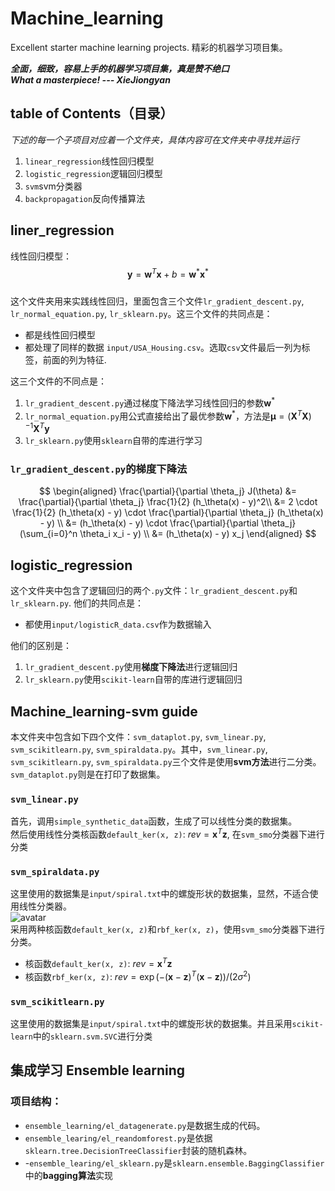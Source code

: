# Machine_learning
Excellent starter machine learning projects. 精彩的机器学习项目集。

***全面，细致，容易上手的机器学习项目集，真是赞不绝口***  
***What a masterpiece! --- XieJiongyan***

## table of Contents（目录）
*下述的每一个子项目对应着一个文件夹，具体内容可在文件夹中寻找并运行*

1. `linear_regression`线性回归模型
2. `logistic_regression`逻辑回归模型
3. `svm`svm分类器
4. `backpropagation`反向传播算法


## liner_regression
线性回归模型：  
$$
\bm y = \bm w ^T \bm x + b = \bm w^* \bm x^*
$$  
这个文件夹用来实践线性回归，里面包含三个文件`lr_gradient_descent.py`, `lr_normal_equation.py`, `lr_sklearn.py`。这三个文件的共同点是：
- 都是线性回归模型
- 都处理了同样的数据 `input/USA_Housing.csv`。选取`csv`文件最后一列为标签，前面的列为特征.


这三个文件的不同点是：
1. `lr_gradient_descent.py`通过梯度下降法学习线性回归的参数$\bm w^*$
2. `lr_normal_equation.py`用公式直接给出了最优参数$\bm w^*$，方法是$\bm \mu = (\bm X^T \bm X)^{-1}\bm X^T \bm y$
3. `lr_sklearn.py`使用`sklearn`自带的库进行学习

### `lr_gradient_descent.py`的梯度下降法
$$  
   \begin{aligned}
\frac{\partial}{\partial \theta_j} J(\theta) &= \frac{\partial}{\partial \theta_j} \frac{1}{2} (h_\theta(x) - y)^2\\
 &= 2 \cdot \frac{1}{2} (h_\theta(x) - y) \cdot \frac{\partial}{\partial \theta_j} (h_\theta(x) - y) \\
 &= (h_\theta(x) - y) \cdot \frac{\partial}{\partial \theta_j} (\sum_{i=0}^n \theta_i x_i - y) \\
 &= (h_\theta(x) - y) x_j
\end{aligned}  
$$

## logistic_regression
这个文件夹中包含了逻辑回归的两个`.py`文件：`lr_gradient_descent.py`和`lr_sklearn.py`. 他们的共同点是：  
- 都使用`input/logisticR_data.csv`作为数据输入

他们的区别是：
1. `lr_gradient_descent.py`使用**梯度下降法**进行逻辑回归
2. `lr_sklearn.py`使用`scikit-learn`自带的库进行逻辑回归

## Machine_learning-svm guide
本文件夹中包含如下四个文件：`svm_dataplot.py`, `svm_linear.py`, `svm_scikitlearn.py`, `svm_spiraldata.py`。其中，`svm_linear.py`, `svm_scikitlearn.py`, `svm_spiraldata.py`三个文件是使用**svm方法**进行二分类。`svm_dataplot.py`则是在打印了数据集。

### `svm_linear.py`
首先，调用`simple_synthetic_data`函数，生成了可以线性分类的数据集。  
然后使用线性分类核函数`default_ker(x, z)`: $rev = \bm x^T \bm z$, 在`svm_smo`分类器下进行分类

### `svm_spiraldata.py`
这里使用的数据集是`input/spiral.txt`中的螺旋形状的数据集，显然，不适合使用线性分类器。  
![avatar](fig/Figure_1.png)  
采用两种核函数`default_ker(x, z)`和`rbf_ker(x, z)`，使用`svm_smo`分类器下进行分类。  
- 核函数`default_ker(x, z)`: $rev = \bm x^T \bm z$
- 核函数`rbf_ker(x, z)`: $rev = \exp (- (\bm x - \bm z) ^T (\bm x - \bm z)) / (2 \sigma ^2)$

### `svm_scikitlearn.py`
这里使用的数据集是`input/spiral.txt`中的螺旋形状的数据集。并且采用`scikit-learn`中的`sklearn.svm.SVC`进行分类
## 集成学习 Ensemble learning
### 项目结构：
- `ensemble_learning/el_datagenerate.py`是数据生成的代码。
- `ensemble_learing/el_reandomforest.py`是依据`sklearn.tree.DecisionTreeClassifier`封装的随机森林。
- -`ensemble_learing/el_sklearn.py`是`sklearn.ensemble.BaggingClassifier`中的**bagging算法**实现